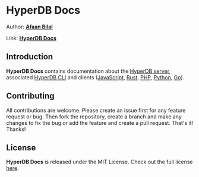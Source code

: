 HyperDB Docs
============

Author: **[Afaan Bilal](https://afaan.dev)**

Link: **[HyperDB Docs](https://afaan.dev/hyperdb-docs)**

## Introduction
**HyperDB Docs** contains documentation about the [HyperDB server](https://github.com/AfaanBilal/hyperdb), associated [HyperDB CLI](https://github.com/AfaanBilal/hyperdb-cli) and clients ([JavaScript][1], [Rust][2], [PHP][3], [Python][4], [Go][5]).

## Contributing
All contributions are welcome. Please create an issue first for any feature request
or bug. Then fork the repository, create a branch and make any changes to fix the bug
or add the feature and create a pull request. That's it!
Thanks!

## License
**HyperDB Docs** is released under the MIT License.
Check out the full license [here](LICENSE).

[1]: https://github.com/AfaanBilal/hyperdb-js
[2]: https://github.com/AfaanBilal/hyperdb-rs
[3]: https://github.com/AfaanBilal/hyperdb-php
[4]: https://github.com/AfaanBilal/hyperdb-py
[5]: https://github.com/AfaanBilal/hyperdb-go
